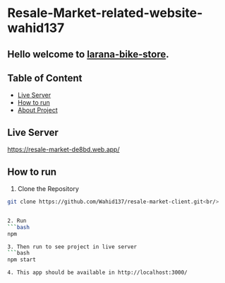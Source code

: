 # Resale-Market-related-website-wahid137

## Hello welcome to [larana-bike-store](https://resale-market-de8bd.web.app/).

## Table of Content
- [Live Server](#live-server)
- [How to run](#how-to-run)
- [About Project](#about-project)

## Live Server
https://resale-market-de8bd.web.app/

## How to run

1. Clone the Repository
```bash
git clone https://github.com/Wahid137/resale-market-client.git<br/>


2. Run
```bash
npm

3. Then run to see project in live server
```bash
npm start

4. This app should be available in http://localhost:3000/
